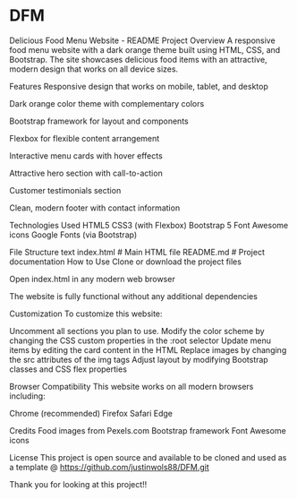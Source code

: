 # DFM
Delicious Food Menu Website - README
Project Overview
A responsive food menu website with a dark orange theme built using HTML, CSS, and Bootstrap. The site showcases delicious food items with an attractive, modern design that works on all device sizes.

Features
Responsive design that works on mobile, tablet, and desktop

Dark orange color theme with complementary colors

Bootstrap framework for layout and components

Flexbox for flexible content arrangement

Interactive menu cards with hover effects

Attractive hero section with call-to-action

Customer testimonials section

Clean, modern footer with contact information

Technologies Used
HTML5
CSS3 (with Flexbox)
Bootstrap 5
Font Awesome icons
Google Fonts (via Bootstrap)

File Structure
text
index.html          # Main HTML file
README.md           # Project documentation
How to Use
Clone or download the project files

Open index.html in any modern web browser

The website is fully functional without any additional dependencies

Customization
To customize this website:

Uncomment all sections you plan to use.
Modify the color scheme by changing the CSS custom properties in the :root selector
Update menu items by editing the card content in the HTML
Replace images by changing the src attributes of the img tags
Adjust layout by modifying Bootstrap classes and CSS flex properties

Browser Compatibility
This website works on all modern browsers including:

Chrome (recommended)
Firefox
Safari
Edge

Credits
Food images from Pexels.com
Bootstrap framework
Font Awesome icons

License
This project is open source and available to be cloned and used as a template @ https://github.com/justinwols88/DFM.git

Thank you for looking at this project!!